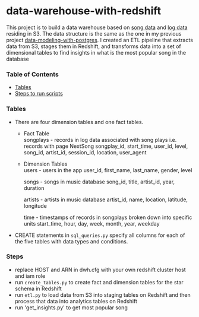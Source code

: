 # data-warehouse-with-redshift

This project is to build a data warehouse based on [song data](https://s3.console.aws.amazon.com/s3/buckets/udacity-dend/song_data/?region=us-west-2&tab=overview) and [log data](https://s3.console.aws.amazon.com/s3/buckets/udacity-dend/log_data/?region=us-west-2&tab=overview) residing in S3. The data structure is the same as the one in my previous project  [data-modeling-with-postgres](https://github.com/hello-lucy-wu/data-modeling-with-postgres#Data). I created an ETL pipeline that extracts data from S3, stages them in Redshift, and transforms data into a set of dimensional tables to find insights in what is the most popular song in the database

### Table of Contents
* [Tables](#Tables)
* [Steps to run scripts](#Steps)

### Tables
* There are four dimension tables and one fact tables.
    - Fact Table \
        songplays - records in log data associated with song plays i.e. records with page NextSong songplay_id, start_time, user_id, level, song_id, artist_id, session_id, location, user_agent

    - Dimension Tables \
        users - users in the app
        user_id, first_name, last_name, gender, level

        songs - songs in music database
        song_id, title, artist_id, year, duration

        artists - artists in music database
        artist_id, name, location, latitude, longitude

        time - timestamps of records in songplays broken down into specific units
        start_time, hour, day, week, month, year, weekday
* CREATE statements in `sql_queries.py` specify all columns for each of the five tables with data types and conditions.


### Steps 
* replace HOST and ARN in dwh.cfg with your own redshift cluster host and iam role
* run `create_tables.py` to create fact and dimension tables for the star schema in Redshift
* run `etl.py` to load data from S3 into staging tables on Redshift and then process that data into analytics tables on Redshift
* run 'get_insights.py' to get most popular song
